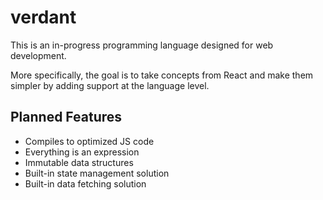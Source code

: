 # verdant

This is an in-progress programming language designed for web development.

More specifically, the goal is to take concepts from React and make them simpler by adding support at the language level.

## Planned Features
- Compiles to optimized JS code
- Everything is an expression
- Immutable data structures
- Built-in state management solution
- Built-in data fetching solution
